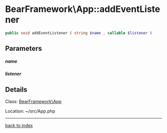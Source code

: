 # BearFramework\App::addEventListener

```php
public void addEventListener ( string $name , callable $listener )
```

## Parameters

##### name

##### listener

## Details

Class: [BearFramework\App](bearframework.app.class.md)

Location: ~/src/App.php

---

[back to index](index.md)

